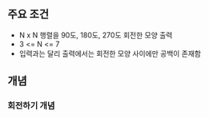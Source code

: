 ## 주요 조건
- N x N 행렬을 90도, 180도, 270도 회전한 모양 출력
- 3 <= N <= 7
- 입력과는 달리 출력에서는 회전한 모양 사이에만 공백이 존재함

## 개념
### 회전하기 개념
